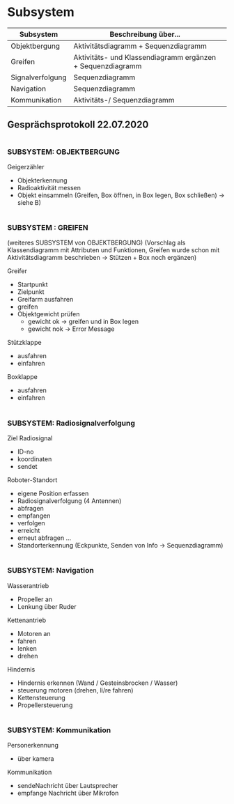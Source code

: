 # Subsystem

| Subsystem | Beschreibung über\.\.\.                                      |   |
|--------------------|--------------------------------------------------------------|---|
| Objektbergung      | Aktivitätsdiagramm \+ Sequenzdiagramm                        |   |
| Greifen            | Aktivitäts\- und Klassendiagramm ergänzen \+ Sequenzdiagramm |   |
| Signalverfolgung   | Sequenzdiagramm                                              |   |
| Navigation         | Sequenzdiagramm                                              |   |
| Kommunikation      | Aktivitäts-/ Sequenzdiagramm                                 |   |


## Gesprächsprotokoll 22.07.2020
#
### SUBSYSTEM: OBJEKTBERGUNG

Geigerzähler
- Objekterkennung
- Radioaktivität messen
- Objekt einsammeln (Greifen, Box öffnen, in Box legen, Box schließen) -> siehe B)

#
### SUBSYSTEM : GREIFEN 	
(weiteres SUBSYSTEM von OBJEKTBERGUNG)
(Vorschlag als Klassendiagramm mit Attributen und Funktionen, Greifen wurde schon mit Aktivitätsdiagramm beschrieben -> Stützen + Box noch ergänzen)

Greifer
- Startpunkt
- Zielpunkt
- Greifarm ausfahren
- greifen
- Objektgewicht prüfen
	- gewicht ok -> greifen und in Box legen
	- gewicht nok -> Error Message
	
Stützklappe
- ausfahren
- einfahren

Boxklappe
- ausfahren
- einfahren

#
### SUBSYSTEM: Radiosignalverfolgung

Ziel
Radiosignal
- ID-no
- koordinaten
- sendet

Roboter-Standort
- eigene Position erfassen
- Radiosignalverfolgung (4 Antennen)
 - abfragen
 - empfangen
 - verfolgen
 - erreicht
 - erneut abfragen ...
- Standorterkennung (Eckpunkte, Senden von Info -> Sequenzdiagramm)	

#
### SUBSYSTEM: Navigation

Wasserantrieb
- Propeller an 
- Lenkung über Ruder

Kettenantrieb
- Motoren an
- fahren
- lenken
- drehen

Hindernis
- Hindernis erkennen (Wand / Gesteinsbrocken / Wasser)
- steuerung motoren (drehen, li/re fahren)
- Kettensteuerung
- Propellersteuerung

#
### SUBSYSTEM: Kommunikation

Personerkennung
- über kamera

Kommunikation
- sendeNachricht über Lautsprecher
- empfange Nachricht über Mikrofon
